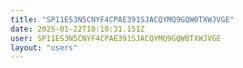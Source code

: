 ```yaml
---
title: "SP11ES3N5CNYF4CPAE391SJACQYMQ9GQW0TXWJVGE"
date: 2025-01-22T18:10:31.151Z
user: SP11ES3N5CNYF4CPAE391SJACQYMQ9GQW0TXWJVGE
layout: "users"
---
```

    